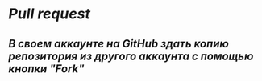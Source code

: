 # *Pull request*

 ## *В своем аккаунте на GitHub здать копию репозитория из другого аккаунта с помощью кнопки "Fork"*
 
